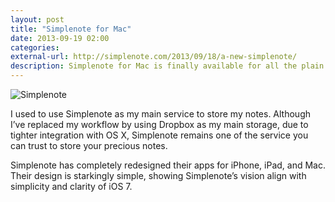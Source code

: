 ```yaml
---
layout: post
title: "Simplenote for Mac"
date: 2013-09-19 02:00
categories: 
external-url: http://simplenote.com/2013/09/18/a-new-simplenote/
description: Simplenote for Mac is finally available for all the plain text user.
---
```


![ [Simplenote][] ](http://images.sayzlim.net/2013/09/simplenote-featured.png "Simplenote")

[Simplenote]: http://images.sayzlim.net/2013/09/simplenote-featured.png

I used to use Simplenote as my main service to store my notes. Although I’ve replaced my workflow by using Dropbox as my main storage, due to tighter integration with OS X, Simplenote remains one of the service you can trust to store your precious notes.

Simplenote has completely redesigned their apps for iPhone, iPad, and Mac. Their design is starkingly simple, showing Simplenote’s vision align with simplicity and clarity of iOS 7.